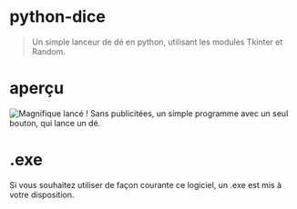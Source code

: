 # python-dice
> Un simple lanceur de dé en python, utilisant les modules Tkinter et Random.

# aperçu
![Magnifique lancé !](https://cdn.discordapp.com/attachments/962604741278449727/976450267249795122/unknown.png)
Sans publicitées, un simple programme avec un seul bouton, qui lance un dé.


# .exe
Si vous souhaitez utiliser de façon courante ce logiciel, un .exe est mis à votre disposition.
